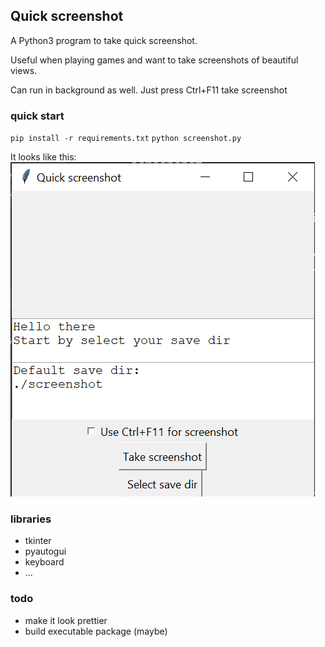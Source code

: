 
## Quick screenshot
A Python3 program to take quick screenshot.

Useful when playing games and want to take screenshots of beautiful views.

Can run in background as well. Just press Ctrl+F11 take screenshot

### quick start
`pip install -r requirements.txt`
`python screenshot.py`

It looks like this: 
![demo](demo.png "Cool, eh :)")

### libraries
* tkinter
* pyautogui
* keyboard
* ...

### todo
* make it look prettier
* build executable package (maybe)
